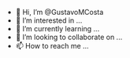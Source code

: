 - 👋 Hi, I’m @GustavoMCosta
- 👀 I’m interested in ...
- 🌱 I’m currently learning ...
- 💞️ I’m looking to collaborate on ...
- 📫 How to reach me ...

<!---
GustavoMCosta/GustavoMCosta is a ✨ special ✨ repository because its `README.md` (this file) appears on your GitHub profile.
You can click the Preview link to take a look at your changes.
--->

